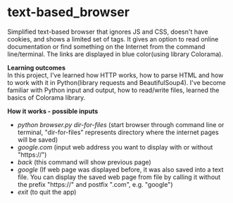 # text-based_browser  
Simplified text-based browser that ignores JS and CSS, doesn't have cookies, and shows a limited set of tags. It gives an option to read online documentation or find something on the Internet from the command line/terminal. The links are displayed in blue color(using library Colorama).
  
**Learning outcomes**   
In this project, I've learned how HTTP works, how to parse HTML and how to work with it in Python(library requests and BeautifulSoup4). I've become familiar with Python input and output, how to read/write files, learned the basics of Colorama library.

**How it works - possible inputs**
-  *python browser.py dir-for-files* (start browser through command line or terminal, "dir-for-files" represents directory where the internet pages will be saved)
-  *google.com* (input web address you want to display with or without "https://")
-  *back* (this command will show previous page)
-  *google* (If web page was displayed before, it was also saved into a text file. You can display the saved web page from file by calling it without the prefix "https://" and postfix ".com", e.g. "google")  
-  *exit* (to quit the app)
